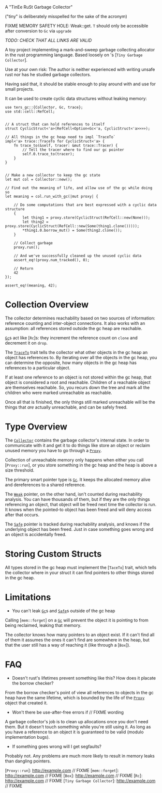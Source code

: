 A "TinEe RuSt Garbage Collector"

("tiny" is deliberately misspelled for the sake of the acronym)

FIXME MEMORY SAFETY HOLE: Weak::get. `T` should only be accessible after conversion to `Gc` via `upgrade`

*TODO: CHECK THAT ALL LINKS ARE VALID*

A toy project implementing a mark-and-sweep garbage collecting allocator
in the rust programming language.
Based loosely on  <NAME>'s [`Tiny Garbage Collector`].

Use at your own risk: The author is neither experienced with writing
unsafe rust nor has he studied garbage collectors.

Having said that, it should be stable enough to play around with and
use for small projects.

It can be used to create cyclic data structures without leaking memory:

```
use ters_gc::{Collector, Gc, trace};
use std::cell::RefCell;


// A struct that can hold references to itself
struct CyclicStruct<'a>(RefCell<Option<Gc<'a, CyclicStruct<'a>>>>);

// All things in the gc heap need to impl `TraceTo`
impl<'a> trace::TraceTo for CyclicStruct<'a> {
    fn trace_to(&self, tracer: &mut trace::Tracer) {
        // Tell the tracer where to find our gc pointer
        self.0.trace_to(tracer);
    }
}


// Make a new collector to keep the gc state
let mut col = Collector::new();

// Find out the meaning of life, and allow use of the gc while doing so
let meaning = col.run_with_gc(|mut proxy| {

    // Do some computations that are best expressed with a cyclic data structure
    {
        let thing1 = proxy.store(CyclicStruct(RefCell::new(None)));
        let thing2 = proxy.store(CyclicStruct(RefCell::new(Some(thing1.clone()))));
        *thing1.0.borrow_mut() = Some(thing2.clone());
    }

    // Collect garbage
    proxy.run();

    // And we've successfully cleaned up the unused cyclic data
    assert_eq!(proxy.num_tracked(), 0);

    // Return
    42
});

assert_eq!(meaning, 42);

```

# Collection Overview

The collector determines reachability based on two sources of information: reference
counting and inter-object connections. It also works with an assumption:
all references stored outside the gc heap are reachable.

[`Gc`]s act like [`Rc`]s: they increment the reference count on `clone` and
decrement it on `drop`.

The [`TraceTo`] trait tells the collector what other objects in the gc heap
an object has references to. By iterating over all the objects in the gc heap,
you can determine the opposite, how many objects in the gc heap has references
to a particular object.

If at least one reference to an object is not stored within the gc heap, that
object is considered a root and reachable. Children of a reachable object
are themselves reachable. So, you recurs down the tree and mark all the children
who were marked unreachable as reachable.

Once all that is finished, the only things still marked unreachable will be
the things that _are_ actually unreachable, and can be safely freed.

# Type Overview

The [`Collector`] contains the garbage collector's internal state. In order
to communicate with it and get it to do things like store an object
or reclaim unused memory you have to go through a [`Proxy`].

Collection of unreachable memory only happens when either you call
[`Proxy::run`], or you store something in the gc heap and the heap is above
a size threshold.

The primary smart pointer type is [`Gc`]. It keeps the allocated memory alive
and dereferences to a shared reference.

The [`Weak`] pointer, on the other hand, isn't counted during reachability
analysis. You can have thousands of them, but if they are the only things
referencing an object, that object will be freed next time the collector
is run. It knows when the pointed-to object has been freed and will deny
access after that occurs.

The [`Safe`] pointer is  tracked during reachability analysis, and knows
if the underlying object has been freed. Just in case something goes wrong
and an object is accidentally freed.

# Storing Custom Structs

All types stored in the gc heap must implement the [`TaceTo`] trait, which
tells the collector where in your struct it can find pointers to other
things stored in the gc heap.

# Limitations

* You can't leak [`Gc`]s and [`Safe`]s outside of the gc heap

Calling [`mem::forget`] on a [`Gc`] will prevent the object it is pointing
to from being reclaimed, leaking that memory.

The collector knows how many pointers to an object exist. If it can't
find all of them it assumes the ones it can't find are somewhere
in the heap, but that the user still has a way of reaching it (like through
a [`Box`]).

# FAQ

* Doesn't rust's lifetimes prevent something like this? How does it placate the
    borrow checker?

From the borrow checker's point of view all references to objects in the gc heap
have the same lifetime, which is bounded by the life of the [`Proxy`] object that
created it.

* Won't there be use-after-free errors if // FIXME wording

A garbage collector's job is to clean up allocations once you don't need them.
But it doesn't touch something while you're still using it. As long as you have
a reference to an object it is guaranteed to be valid (modulo implementation bugs).

* If something goes wrong will I get segfaults?

Probably not. Any problems are much more likely to result in memory leaks
than dangling pointers.




[`Collector`]: struct.Collector.html
[`Proxy`]: struct.Proxy.html
[`Gc`]: ptr/struct.Gc.html
[`Weak`]: ptr/struct.Weak.html
[`Safe`]: ptr/struct.Safe.html
[`TraceTo`]: traceable/trait.TraceTo.html
[`Proxy::run`]: http://example.com // FIXME
[`mem::forget`]: http://example.com // FIXME
[`Box`]: http://example.com // FIXME
[`Rc`]: http://example.com // FIXME
[`Tiny Garbage Collector`]: http://example.com // FIXME
